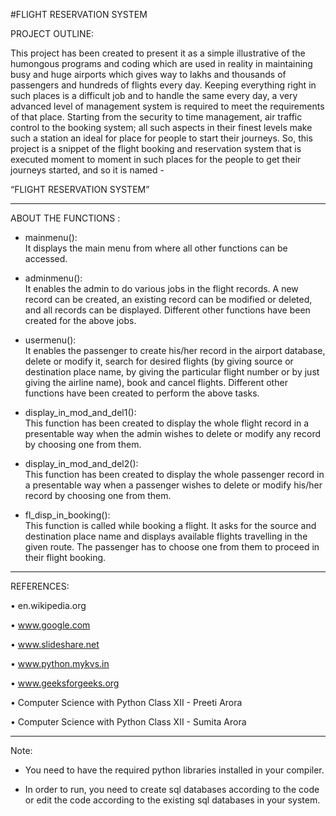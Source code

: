 #FLIGHT RESERVATION SYSTEM

PROJECT OUTLINE:

This project has been created to present it as a simple illustrative of the humongous programs and coding which are used in reality in maintaining busy and huge airports which gives way to lakhs and thousands of passengers and hundreds of flights every day. Keeping everything right in such places is a difficult job and to handle the same every day, a very advanced level of management system is required to meet the requirements of that place. Starting from the security to time management, air traffic control to the booking system; all such aspects in their finest levels make such a station an ideal for place for people to start their journeys.
So, this project is a snippet of the flight booking and reservation system that is executed moment to moment in such places for the people to get their journeys started, and so it is named - 

“FLIGHT RESERVATION SYSTEM”

_________________________________________________________________________________________________________________________________________________________________________________

ABOUT THE FUNCTIONS :

- mainmenu():   
  It displays the main menu from where all other functions can be accessed.

- adminmenu():  
  It enables the admin to do various jobs in the flight records. A new record can be created, an existing record can be modified or deleted, and all records can be displayed.     Different other functions have been created for the above jobs.

- usermenu():   
  It enables the passenger to create his/her record in the airport database, delete or modify it, search for desired flights (by giving source or destination place name, by       giving the particular flight number or by just giving the airline name), book and cancel flights. Different other functions have been created to perform the above tasks.

- display_in_mod_and_del1():   
  This function has been created to display the whole flight record in a presentable way when the admin wishes to delete or modify any record by choosing one from them.

- display_in_mod_and_del2():  
  This function has been created to display the whole passenger record in a presentable way when a passenger wishes to delete or modify his/her record by choosing one from them.

- fl_disp_in_booking():   
  This function is called while booking a flight. It asks for the source and destination place name and displays available flights travelling in the given route. The passenger     has to choose one from them to proceed in their flight booking.


_________________________________________________________________________________________________________________________________________________________________________________


REFERENCES:

•	en.wikipedia.org

•	www.google.com

•	www.slideshare.net

•	www.python.mykvs.in

•	www.geeksforgeeks.org

•	Computer Science with Python Class XII	    - Preeti Arora

•	Computer Science with Python Class XII	    - Sumita Arora

---------------------------------------------------------------------------------------------------------------------------------------------------------------------------------

Note:

- You need to have the required python libraries installed in your compiler.

- In order to run, you need to create sql databases according to the code or edit the code according to the existing sql databases in your system.
